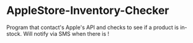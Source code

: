 # AppleStore-Inventory-Checker
Program that contact's Apple's API and checks to see if a product is in-stock. Will notify via SMS when there is !
